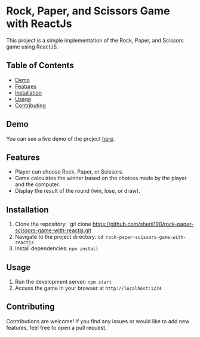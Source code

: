 # Rock, Paper, and Scissors Game with ReactJs

This project is a simple implementation of the Rock, Paper, and Scissors game using ReactJS.

## Table of Contents

- [Demo](#demo)
- [Features](#features)
- [Installation](#installation)
- [Usage](#usage)
- [Contributing](#contributing)

## Demo

You can see a live demo of the project [here](rock-paper-scissors-sherri190.netlify.app).

## Features

- Player can choose Rock, Paper, or Scissors.
- Game calculates the winner based on the choices made by the player and the computer.
- Display the result of the round (win, lose, or draw).

## Installation 

1. Clone the repository: `git clone https://github.com/sherii190/rock-paper-scissors-game-with-reactjs.git
2. Navigate to the project directory: `cd rock-paper-scissors-game-with-reactjs`
3. Install dependencies: `npm install`

## Usage

1. Run the development server: `npm start`
2. Access the game in your browser at `http://localhost:1234`

## Contributing 

Contributions are welcome! If you find any issues or would like to add new features, feel free to open a pull request.
